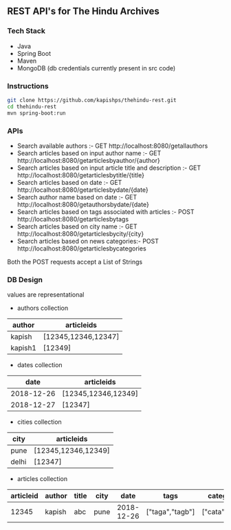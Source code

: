 ## REST API's for The Hindu Archives

### Tech Stack
* Java
* Spring Boot
* Maven
* MongoDB (db credentials currently present in src code)

### Instructions
```sh
git clone https://github.com/kapishps/thehindu-rest.git
cd thehindu-rest
mvn spring-boot:run
```

### APIs
- Search available authors :- GET http://localhost:8080/getallauthors
- Search articles based on input author name :- GET http://localhost:8080/getarticlesbyauthor/{author}
- Search articles based on input article title and description :- GET http://localhost:8080/getarticlesbytitle/{title}
- Search articles based on date :- GET http://localhost:8080/getarticlesbydate/{date}
- Search author name based on date :- GET http://localhost:8080/getauthorsbydate/{date}
- Search articles based on tags associated with articles :- POST http://localhost:8080/getarticlesbytags
- Search articles based on city name :- GET http://localhost:8080/getarticlesbycity/{city}
- Search articles based on news categories:- POST http://localhost:8080/getarticlesbycategories

Both the POST requests accept a List of Strings


### DB Design
values are representational
- authors collection

| author  |     articleids      |
|---------|---------------------|
| kapish  | [12345,12346,12347] |
| kapish1 | [12349]             |

- dates collection

|    date    |     articleids      |
|------------|---------------------|
| 2018-12-26 | [12345,12346,12349] |
| 2018-12-27 | [12347]             |

- cities collection

| city  |     articleids      |
|-------|---------------------|
| pune  | [12345,12346,12349] |
| delhi | [12347]             |

- articles collection

| articleid | author | title | city |    date    |      tags       |   categories    |      url      |
|-----------|--------|-------|------|------------|-----------------|-----------------|---------------|
|     12345 | kapish | abc   | pune | 2018-12-26 | ["taga","tagb"] | ["cata","catb"] | linktoarticle |





